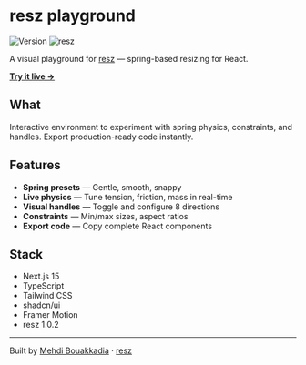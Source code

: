 # resz playground

![Version](https://img.shields.io/badge/version-1.0.3-blue)
![resz](https://img.shields.io/badge/resz-1.0.2-green)

A visual playground for [resz](https://github.com/mehdibouakkadia/resz) — spring-based resizing for React.

[**Try it live →**](https://resz-playground.vercel.app/)

## What

Interactive environment to experiment with spring physics, constraints, and handles. Export production-ready code instantly.

## Features

- **Spring presets** — Gentle, smooth, snappy
- **Live physics** — Tune tension, friction, mass in real-time  
- **Visual handles** — Toggle and configure 8 directions
- **Constraints** — Min/max sizes, aspect ratios
- **Export code** — Copy complete React components


## Stack

- Next.js 15
- TypeScript
- Tailwind CSS
- shadcn/ui
- Framer Motion
- resz 1.0.2

---

Built by [Mehdi Bouakkadia](https://github.com/mehdibouakkadia) · [resz](https://github.com/mehdibouakkadia/resz)